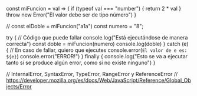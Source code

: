 
const miFuncion = val => {
    if (typeof val === "number") {
        return 2 * val
    }
    throw new Error("El valor debe ser de tipo número")
}

// const elDoble = miFuncion("a1a")
const numero = "8";

try {
    // Código que puede fallar
    console.log("Está ejecutándose de manera correcta")
    const doble = miFuncion(numero)
    console.log(doble)
} catch (e) {
    // En caso de fallar, quiero que ejecutes
    console.error(`El valor de e es: ${e}`)
    console.error("ERROR!")
} finally {
    console.log("Esto se va a ejecutar tanto si se produce algún error, como si no existe ninguno")
}

// InternalError, SyntaxError, TypeError, RangeError y ReferenceError
// https://developer.mozilla.org/es/docs/Web/JavaScript/Reference/Global_Objects/Error
